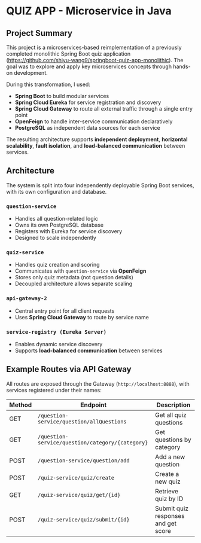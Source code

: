 # QUIZ APP - Microservice in Java

## Project Summary

This project is a microservices-based reimplementation of a previously completed monolithic Spring Boot quiz application (https://github.com/shiyu-wang9/springboot-quiz-app-monolithic). The goal was to explore and apply key microservices concepts through hands-on development.

During this transformation, I used:
- **Spring Boot** to build modular services
- **Spring Cloud Eureka** for service registration and discovery
- **Spring Cloud Gateway** to route all external traffic through a single entry point
- **OpenFeign** to handle inter-service communication declaratively
- **PostgreSQL** as independent data sources for each service

The resulting architecture supports **independent deployment**, **horizontal scalability**, **fault isolation**, and **load-balanced communication** between services.

## Architecture

The system is split into four independently deployable Spring Boot services, with its own configuration and database.

### `question-service`
- Handles all question-related logic
- Owns its own PostgreSQL database
- Registers with Eureka for service discovery
- Designed to scale independently

### `quiz-service`
- Handles quiz creation and scoring
- Communicates with `question-service` via **OpenFeign**
- Stores only quiz metadata (not question details)
- Decoupled architecture allows separate scaling

### `api-gateway-2`
- Central entry point for all client requests
- Uses **Spring Cloud Gateway** to route by service name

### `service-registry (Eureka Server)`
- Enables dynamic service discovery
- Supports **load-balanced communication** between services

## Example Routes via API Gateway

All routes are exposed through the Gateway (`http://localhost:8888`), with services registered under their names:

| Method | Endpoint                                             | Description                              |
|--------|------------------------------------------------------|------------------------------------------|
| GET    | `/question-service/question/allQuestions`            | Get all quiz questions                   |
| GET    | `/question-service/question/category/{category}`     | Get questions by category                |
| POST   | `/question-service/question/add`                     | Add a new question                       |
| POST   | `/quiz-service/quiz/create`                          | Create a new quiz                        |
| GET    | `/quiz-service/quiz/get/{id}`                        | Retrieve quiz by ID                      |
| POST   | `/quiz-service/quiz/submit/{id}`                     | Submit quiz responses and get score      |
